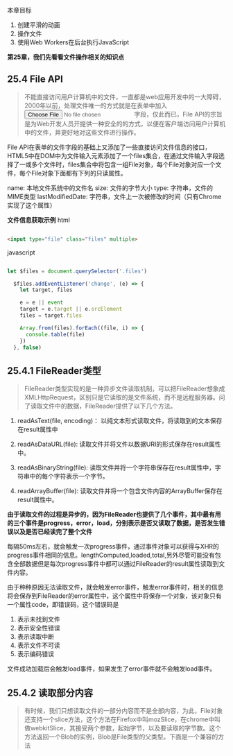 本章目标
 1. 创建平滑的动画
 2. 操作文件
 3. 使用Web Workers在后台执行JavaScript

**第25章，我们先看看文件操作相关的知识点**

## 25.4 File API

> 不能直接访问用户计算机中的文件，一直都是web应用开发中的一大障碍，2000年以前，处理文件唯一的方式就是在表单中加入<input type="file">字段，仅此而已，File API的宗旨是为Web开发人员开提供一种安全的的方式，以便在客户端访问用户计算机中的文件，并更好地对这些文件进行操作。

File API在表单的文件字段的基础上又添加了一些直接访问文件信息的接口，HTML5中在DOM中为文件输入元素添加了一个files集合，在通过文件输入字段选择了一或多个文件时，files集合中将包含一组File对象，每个File对象对应一个文件，每个File对象下面都有下列的只读属性。

name: 本地文件系统中的文件名
size: 文件的字节大小
type: 字符串，文件的MIME类型
lastModifiedDate: 字符串，文件上一次被修改的时间（只有Chrome实现了这个属性）

**文件信息获取示例**
html

``` html

<input type="file" class="files" multiple>

```

javascript

``` javascript

let $files = document.querySelector('.files')

  $files.addEventListener('change', (e) => {
    let target, files

    e = e || event
    target = e.target || e.srcElement
    files = target.files

    Array.from(files).forEach((file, i) => {
      console.table(file)
    })
  }, false)


```

## 25.4.1 FileReader类型

> FileReader类型实现的是一种异步文件读取机制，可以把FileReader想象成XMLHttpRequest，区别只是它读取的是文件系统，而不是远程服务器。问了读取文件中的数据，FileReader提供了以下几个方法。

1. readAsText(file, encoding)： 以纯文本形式读取文件，将读取到的文本保存在result属性中

2. readAsDataURL(file): 读取文件并将文件以数据URI的形式保存在result属性中。

3. readAsBinaryString(file): 读取文件并将一个字符串保存在result属性中，字符串中的每个字符表示一个字节。

4. readArrayBuffer(file): 读取文件并将一个包含文件内容的ArrayBuffer保存在result属性中。

**由于读取文件的过程是异步的，因为FileReader也提供了几个事件，其中最有用的三个事件是progress，error，load，分别表示是否又读取了数据，是否发生错误以及是否已经读完了整个文件**

每隔50ms左右，就会触发一次progress事件，通过事件对象可以获得与XHR的progress事件相同的信息。lengthComputed,loaded,total,另外尽管可能没有包含全部数据但是每次progress事件中都可以通过FileReader的result属性读取到文件内容。

由于种种原因无法读取文件，就会触发error事件，触发error事件时，相关的信息将会保存到FileReader的error属性中，这个属性中将保存一个对象，该对象只有一个属性code，即错误码，这个错误码是

1. 表示未找到文件
2. 表示安全性错误
3. 表示读取中断
4. 表示文件不可读
5. 表示编码错误

文件成功加载后会触发load事件，如果发生了error事件就不会触发load事件。 

## 25.4.2 读取部分内容

> 有时候，我们只想读取文件的一部分内容而不是全部内容，为此，File对象还支持一个slice方法，这个方法在Firefox中叫mozSlice，在chrome中叫做webkitSlice，其接受两个参数，起始字节，以及要读取的字节数。这个方法返回一个Blob的实例，Blob是File类型的父类型。下面是一个兼容的方法





